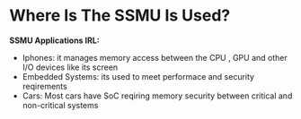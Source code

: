 # Where Is The SSMU Is Used?
**SSMU Applications IRL:**

*   Iphones: it manages memory access between the CPU , GPU and other I/O devices like its screen
*   Embedded Systems: its used to meet performace and security reqirements
*   Cars: Most cars have SoC reqiring memory security between critical and non-critical systems